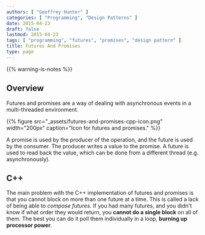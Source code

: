 ```yaml
---
authors: [ "Geoffrey Hunter" ]
categories: [ "Programming", "Design Patterns" ]
date: 2015-04-23
draft: false
lastmod: 2015-04-23
tags: [ "programming", "futures", "promises", "design pattern" ]
title: Futures And Promises
type: page
---
```


{{% warning-is-notes %}}

## Overview

Futures and promises are a way of dealing with asynchronous events in a multi-threaded environment.

{{% figure src="_assets/futures-and-promises-cpp-icon.png" width="200px" caption="Icon for futures and promises." %}}

A promise is used by the producer of the operation, and the future is used by the consumer. The producer writes a value to the promise. A future is used to read back the value, which can be done from a different thread (e.g. asynchronously).

## C++

The main problem with the C++ implementation of futures and promises is that you cannot block on more than one future at a time. This is called a lack of being able to _compose futures_. If you had many futures, and you didn't know if what order they would return, you **cannot do a single block** on all of them. The best you can do it poll them individually in a loop, **burning up processor power**.
